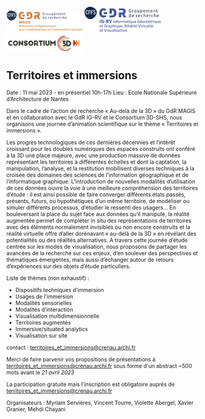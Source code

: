 <img src="Logo-GDR_MAGIS.jpg" alt="Logo Magis" width="200pt"/> <img src="Logo-GDR_IGRV.jpg" alt="Logo IGRV" width="200pt"/> <img src="Logo_Consortium_3D_SHS.png" alt="Logo 3D SHS" width="200pt"/>

# Territoires et immersions 

Date : 11 mai 2023 - en présentiel 10h-17h
Lieu : Ecole Nationale Supérieure d’Architecture de Nantes 

Dans le cadre de l’action de recherche « Au-delà de la 3D » du GdR MAGIS et en collaboration avec le GdR IG-RV et le Consortium 3D-SHS, nous organisons une journée d’animation scientifique sur le thème « Territoires et immersions ».
 
Les progrès technologiques de ces dernières décennies et l’intérêt croissant pour les doubles numériques des espaces construits ont conféré à la 3D une place majeure, avec une production massive de données représentant les territoires à différentes échelles et dont la captation, la manipulation, l’analyse, et la restitution mobilisent diverses techniques à la croisée des domaines des sciences de l’information géographique et de l’informatique graphique. L’introduction de nouvelles modalités d’utilisation de ces données ouvre la voie à une meilleure compréhension des territoires d’étude : il est ainsi possible de faire converger différents états passés, présents, futurs, ou hypothétiques d’un même territoire, de modéliser ou simuler différents processus, d’étudier le ressenti des usagers… En bouleversant la place du sujet face aux données qu’il manipule, la réalité augmentée permet de compléter in situ des représentations de territoires avec des éléments normalement invisibles ou non encore construits et la réalité virtuelle offre d’aller dorénavant « au-delà de la 3D » en révélant des potentialités ou des réalités alternatives. A travers cette journée d’étude centrée sur les modes de visualisation, nous proposons de partager les avancées de la recherche sur ces enjeux, d’en soulever des perspectives et thématiques émergentes, mais aussi d’échanger autour de retours d’expériences sur des objets d’étude particuliers.
 

Liste de thèmes (non exhaustif) : 
- Dispositifs techniques d’immersion
- Usages de l’immersion
- Modalités sensorielles
- Modalités d’interaction
- Visualisation multidimensionnelle
- Territoires augmentés
- Immersive/situated analytics
- Visualisation sur site

contact : territoires_et_immersions@crenau.archi.fr

Merci de faire parvenir vos propositions de présentations à territoires_et_immersions@crenau.archi.fr sous forme d'un abstract ~500 mots avant le *21 avril 2023*

La participation gratuite mais l'inscription est obligatoire auprès de territoires_et_immersions@crenau.archi.fr

Organisateurs : Myriam Servières, Vincent Tourre, Violette Abergel, Xavier Granier, Mehdi Chayani
